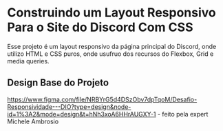# Construindo um Layout Responsivo Para o Site do Discord Com CSS

Esse projeto é um layout responsivo da página principal do Discord, onde utilizo HTML e CSS puros, 
onde usufruo dos recursos do Flexbox, Grid e media queries.

## Design Base do Projeto

https://www.figma.com/file/NRBYrG5d4DSzObv7dpTqoM/Desafio-Responsividade---DIO?type=design&node-id=1%3A2&mode=design&t=hNh3xoA6HHrAUGXY-1 - feito pela expert Michele Ambrosio